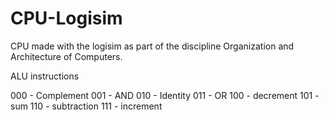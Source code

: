 CPU-Logisim
===========

CPU made with the logisim as part of the discipline Organization and Architecture of Computers.

ALU instructions

000 - Complement
001 - AND
010 - Identity
011 - OR
100 - decrement
101 - sum
110 - subtraction
111 - increment
